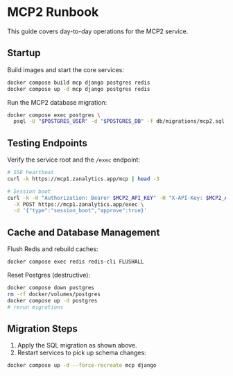 # MCP2 Runbook

This guide covers day-to-day operations for the MCP2 service.

## Startup

Build images and start the core services:

```bash
docker compose build mcp django postgres redis
docker compose up -d mcp django postgres redis
```

Run the MCP2 database migration:

```bash
docker compose exec postgres \
  psql -U "$POSTGRES_USER" -d "$POSTGRES_DB" -f db/migrations/mcp2.sql
```

## Testing Endpoints

Verify the service root and the `/exec` endpoint:

```bash
# SSE heartbeat
curl -k https://mcp1.zanalytics.app/mcp | head -3

# Session boot
curl -k -H "Authorization: Bearer $MCP2_API_KEY" -H "X-API-Key: $MCP2_API_KEY" \
  -X POST https://mcp1.zanalytics.app/exec \
  -d '{"type":"session_boot","approve":true}'
```

## Cache and Database Management

Flush Redis and rebuild caches:

```bash
docker compose exec redis redis-cli FLUSHALL
```

Reset Postgres (destructive):

```bash
docker compose down postgres
rm -rf docker/volumes/postgres
docker compose up -d postgres
# rerun migrations
```

## Migration Steps

1. Apply the SQL migration as shown above.
2. Restart services to pick up schema changes:

```bash
docker compose up -d --force-recreate mcp django
```

